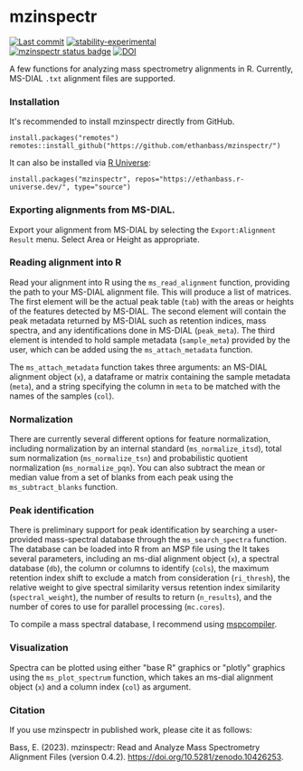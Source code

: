 # mzinspectr
<!-- badges: start -->
  [![Last commit](https://img.shields.io/github/last-commit/ethanbass/mzinspectr)]()
  [![stability-experimental](https://img.shields.io/badge/stability-experimental-orange.svg)](https://github.com/emersion/stability-badges#experimental)
  <br>
  [![mzinspectr status badge](https://ethanbass.r-universe.dev/badges/mzinspectr)](https://ethanbass.r-universe.dev)
  [![DOI](https://zenodo.org/badge/DOI/10.5281/zenodo.10426253.svg)](https://doi.org/10.5281/zenodo.10426253)
<!-- badges: end -->
   
A few functions for analyzing mass spectrometry alignments in R. Currently, MS-DIAL `.txt` alignment files are supported.

### Installation

It's recommended to install mzinspectr directly from GitHub.

```
install.packages("remotes")
remotes::install_github("https://github.com/ethanbass/mzinspectr/")
```

It can also be installed via [R Universe](https://ethanbass.r-universe.dev/):

```
install.packages("mzinspectr", repos="https://ethanbass.r-universe.dev/", type="source")
```

### Exporting alignments from MS-DIAL.

Export your alignment from MS-DIAL by selecting the `Export:Alignment Result` menu. Select Area or Height as appropriate.

### Reading alignment into R

Read your alignment into R using the `ms_read_alignment` function, providing the path to your MS-DIAL alignment file. This will produce a list of matrices. The first element will be the actual peak table (`tab`) with the areas or heights of the features detected by MS-DIAL. The second element will contain the peak metadata returned by MS-DIAL such as retention indices, mass spectra, and any identifications done in MS-DIAL (`peak_meta`). The third element is intended to hold sample metadata (`sample_meta`) provided by the user, which can be added using the `ms_attach_metadata` function.

The `ms_attach_metadata` function takes three arguments: an MS-DIAL alignment object (`x`), a dataframe or matrix containing the sample metadata (`meta`), and a string specifying the column in `meta` to be matched with the names of the samples (`col`).

###  Normalization

There are currently several different options for feature normalization, including normalization by an internal standard (`ms_normalize_itsd`), total sum normalization (`ms_normalize_tsn`) and probabilistic quotient normalization (`ms_normalize_pqn`). You can also subtract the mean or median value from a set of blanks from each peak using the `ms_subtract_blanks` function.

### Peak identification

There is preliminary support for peak identification by searching a user-provided mass-spectral database through the `ms_search_spectra` function. The database can be loaded into R from an MSP file using the It takes several parameters, including an ms-dial alignment object (`x`), a spectral database (`db`), the column or columns to identify (`cols`), the maximum retention index shift to exclude a match from consideration (`ri_thresh`), the relative weight to give spectral similarity versus retention index similarity (`spectral_weight`), the number of results to return (`n_results`), and the number of cores to use for parallel processing (`mc.cores`).

To compile a mass spectral database, I recommend using [mspcompiler](https://github.com/QizhiSu/mspcompiler).

### Visualization

Spectra can be plotted using either "base R" graphics or "plotly" graphics using the `ms_plot_spectrum` function, which takes an ms-dial alignment object (`x`) and a column index (`col`) as argument.

### Citation

If you use mzinspectr in published work, please cite it as follows:

Bass, E. (2023). mzinspectr: Read and Analyze Mass Spectrometry Alignment Files (version 0.4.2). https://doi.org/10.5281/zenodo.10426253.


